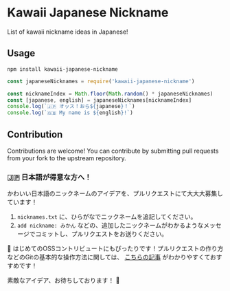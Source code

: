 # Kawaii Japanese Nickname

List of kawaii nickname ideas in Japanese!

## Usage

```
npm install kawaii-japanese-nickname
```

```js
const japaneseNicknames = require('kawaii-japanese-nickname')

const nicknameIndex = Math.floor(Math.random() * japaneseNicknames)
const [japanese, english] = japaneseNicknames[nicknameIndex]
console.log(`🇯🇵 オッス！おら${japanese}！`)
console.log(`🇬🇧 My name is ${english}!`)
```

## Contribution

Contributions are welcome!
You can contribute by submitting pull requests from your fork to the upstream repository.

### 🇯🇵 日本語が得意な方へ！

かわいい日本語のニックネームのアイデアを、プルリクエストにて大大大募集しています！

1. `nicknames.txt` に、ひらがなでニックネームを追記してください。
1. `add nickname: みかん` などの、追加したニックネームがわかるようなメッセージでコミットし、プルリクエストをお送りください。

🔰 はじめてのOSSコントリビュートにもぴったりです！プルリクエストの作り方などのGitの基本的な操作方法に関しては、 [こちらの記事](https://techtechmedia.com/how-to-fork-github/) がわかりやすくておすすめです！

素敵なアイデア、お待ちしております！ 🥰
